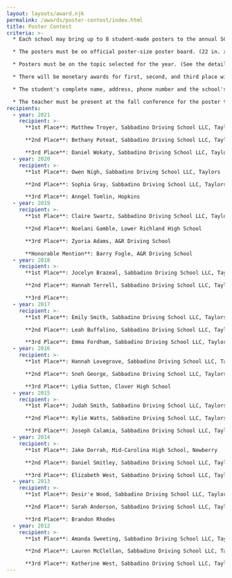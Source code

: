 ```yaml
---
layout: layouts/award.njk
permalink: /awards/poster-contest/index.html
title: Poster Contest
criteria: >-
  * Each school may bring up to 8 student-made posters to the annual SCDTSEA conference.

  * The posters must be on official poster-size poster board. (22 in. x 28 in.)

  * Posters must be on the topic selected for the year. (See the details of the upcoming conference for poster contest topic.)

  * There will be monetary awards for first, second, and third place winners. (The treasurer will send checks to the students.)

  * The student's complete name, address, phone number and the school's name must be printed legibly on the back of the poster.

  * The teacher must be present at the fall conference for the poster to be eligible to win.
recipients:
  - year: 2021
    recipient: >-
      **1st Place**: Matthew Troyer, Sabbadino Driving School LLC, Taylors

      **2nd Place**: Bethany Poteat, Sabbadino Driving School LLC, Taylors

      **3rd Place**: Daniel Wokaty, Sabbadino Driving School LLC, Taylors
  - year: 2020
    recipient: >-
      **1st Place**: Owen Nigh, Sabbadino Driving School LLC, Taylors

      **2nd Place**: Sophia Gray, Sabbadino Driving School LLC, Taylors

      **3rd Place**: Anngel Tomlin, Hopkins
  - year: 2019
    recipient: >-
      **1st Place**: Claire Swartz, Sabbadino Driving School LLC, Taylors

      **2nd Place**: Noelani Gamble, Lower Richland High School

      **3rd Place**: Zyoria Adams, A&R Driving School

      **Honorable Mention**: Barry Fogle, A&R Driving School
  - year: 2018
    recipient: >-
      **1st Place**: Jocelyn Brazeal, Sabbadino Driving School LLC, Taylors

      **2nd Place**: Hannah Terrell, Sabbadino Driving School LLC, Taylors

      **3rd Place**:
  - year: 2017
    recipient: >-
      **1st Place**: Emily Smith, Sabbadino Driving School LLC, Taylors

      **2nd Place**: Leah Buffalino, Sabbadino Driving School LLC, Taylors

      **3rd Place**: Emma Fordham, Sabbadino Driving School LLC, Taylors
  - year: 2016
    recipient: >-
      **1st Place**: Hannah Lovegrove, Sabbadino Driving School LLC, Taylors

      **2nd Place**: Sneh George, Sabbadino Driving School LLC, Taylors

      **3rd Place**: Lydia Sutton, Clover High School
  - year: 2015
    recipient: >-
      **1st Place**: Judah Smith, Sabbadino Driving School LLC, Taylors

      **2nd Place**: Kylie Watts, Sabbadino Driving School LLC, Taylors

      **3rd Place**: Joseph Calamia, Sabbadino Driving School LLC, Taylors
  - year: 2014
    recipient: >-
      **1st Place**: Jake Dorrah, Mid-Carolina High School, Newberry

      **2nd Place**: Daniel Smitley, Sabbadino Driving School LLC, Taylors

      **3rd Place**: Elizabeth West, Sabbadino Driving School LLC, Taylors
  - year: 2013
    recipient: >-
      **1st Place**: Desir'e Wood, Sabbadino Driving School LLC, Taylors

      **2nd Place**: Sarah Anderson, Sabbadino Driving School LLC, Taylors

      **3rd Place**: Brandon Rhodes
  - year: 2012
    recipient: >-
      **1st Place**: Amanda Sweeting, Sabbadino Driving School LLC, Taylors

      **2nd Place**: Lauren McClellan, Sabbadino Driving School LLC, Taylors

      **3rd Place**: Katherine West, Sabbadino Driving School LLC, Taylors
---
```

